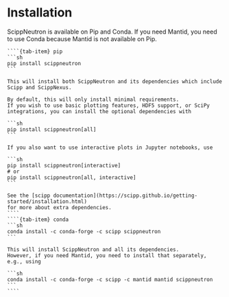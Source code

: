 # Installation

ScippNeutron is available on Pip and Conda.
If you need Mantid, you need to use Conda because Mantid is not available on Pip.

`````{tab-set}
````{tab-item} pip
```sh
pip install scippneutron
```

This will install both ScippNeutron and its dependencies which include Scipp and ScippNexus.

By default, this will only install minimal requirements.
If you wish to use basic plotting features, HDF5 support, or SciPy integrations, you can install the optional dependencies with

```sh
pip install scippneutron[all]
```

If you also want to use interactive plots in Jupyter notebooks, use

```sh
pip install scippneutron[interactive]
# or
pip install scippneutron[all, interactive]
```

See the [scipp documentation](https://scipp.github.io/getting-started/installation.html)
for more about extra dependencies.
````
````{tab-item} conda
```sh
conda install -c conda-forge -c scipp scippneutron
```

This will install ScippNeutron and all its dependencies.
However, if you need Mantid, you need to install that separately, e.g., using

```sh
conda install -c conda-forge -c scipp -c mantid mantid scippneutron
```
````
`````
